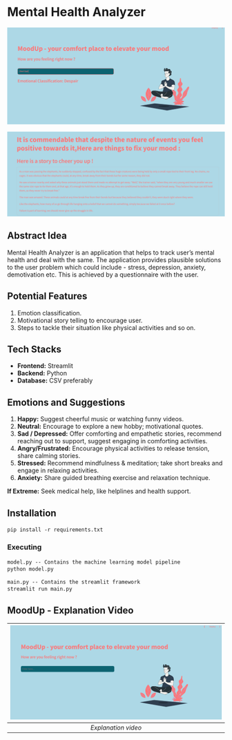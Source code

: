 # Mental Health Analyzer


![Screenshots/1.PNG](Screenshots/2.PNG)

![Screenshots2](Screenshots/4.PNG)


## Abstract Idea
Mental Health Analyzer is an application that helps to track user’s mental health and deal with the same. The application provides plausible solutions to the user problem which could include - stress, depression, anxiety, demotivation etc. This is achieved by a questionnaire with the user.

## Potential Features
1. Emotion classification.
2. Motivational story telling to encourage user.
3. Steps to tackle their situation like physical activities and so on.


## Tech Stacks
- **Frontend:** Streamlit
- **Backend:** Python
- **Database:** CSV preferably

## Emotions and Suggestions
1. **Happy:** Suggest cheerful music or watching funny videos.
2. **Neutral:** Encourage to explore a new hobby; motivational quotes.
3. **Sad / Depressed:** Offer comforting and empathetic stories, recommend reaching out to support, suggest engaging in comforting activities.
4. **Angry/Frustrated:** Encourage physical activities to release tension, share calming stories.
5. **Stressed:** Recommend mindfulness & meditation; take short breaks and engage in relaxing activities.
6. **Anxiety:** Share guided breathing exercise and relaxation technique.

**If Extreme:** Seek medical help, like helplines and health support.


## Installation

```
pip install -r requirements.txt 
```
### Executing
```
model.py -- Contains the machine learning model pipeline
python model.py
```
```
main.py -- Contains the streamlit framework
streamlit run main.py
```

## MoodUp - Explanation Video

| [![Video](Screenshots/1.PNG)](https://www.youtube.com/watch?v=7NCwnOCZK5U)| 
| :--: |
| *Explanation video* |
